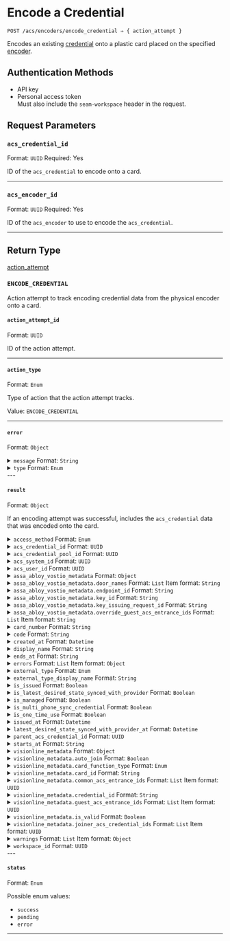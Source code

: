 # Encode a Credential

```
POST /acs/encoders/encode_credential ⇒ { action_attempt }
```

Encodes an existing [credential](../../../capability-guides/access-systems/managing-credentials.md) onto a plastic card placed on the specified [encoder](../../../capability-guides/access-systems/working-with-card-encoders-and-scanners/README.md).

## Authentication Methods

- API key
- Personal access token
  <br>Must also include the `seam-workspace` header in the request.

## Request Parameters

### `acs_credential_id`

Format: `UUID`
Required: Yes

ID of the `acs_credential` to encode onto a card.

***

### `acs_encoder_id`

Format: `UUID`
Required: Yes

ID of the `acs_encoder` to use to encode the `acs_credential`.

***

## Return Type

[action\_attempt](./)

### `ENCODE_CREDENTIAL`

Action attempt to track encoding credential data from the physical encoder onto a card.

#### `action_attempt_id`

Format: `UUID`

ID of the action attempt.

---

#### `action_type`

Format: `Enum`

Type of action that the action attempt tracks.

Value: `ENCODE_CREDENTIAL`

---

#### `error`

Format: `Object`

<details>

<summary><code>message</code> Format: <code>String</code></summary>
</details>
<details>

<summary><code>type</code> Format: <code>Enum</code></summary>

Possible enum values:
- `uncategorized_error`
- `action_attempt_expired`
- `no_credential_on_encoder`
- `incompatible_card_format`
- `credential_cannot_be_reissued`
</details>
---

#### `result`

Format: `Object`

If an encoding attempt was successful, includes the `acs_credential` data that was encoded onto the card.

<details>

<summary><code>access_method</code> Format: <code>Enum</code></summary>

Access method for the [credential](../../../capability-guides/access-systems/managing-credentials.md). Supported values: `code`, `card`, `mobile_key`.

Possible enum values:
- `code`
- `card`
- `mobile_key`
</details>
<details>

<summary><code>acs_credential_id</code> Format: <code>UUID</code></summary>

ID of the [credential](../../../capability-guides/access-systems/managing-credentials.md).
</details>
<details>

<summary><code>acs_credential_pool_id</code> Format: <code>UUID</code></summary>
</details>
<details>

<summary><code>acs_system_id</code> Format: <code>UUID</code></summary>

ID of the [access control system](https://docs.seam.co/latest/capability-guides/access-systems) that contains the [credential](../../../capability-guides/access-systems/managing-credentials.md).
</details>
<details>

<summary><code>acs_user_id</code> Format: <code>UUID</code></summary>

ID of the [ACS user](https://docs.seam.co/latest/capability-guides/access-systems/user-management) to whom the [credential](../../../capability-guides/access-systems/managing-credentials.md) belongs.
</details>
<details>

<summary><code>assa_abloy_vostio_metadata</code> Format: <code>Object</code></summary>

Vostio-specific metadata for the [credential](../../../capability-guides/access-systems/managing-credentials.md).
</details>
<details>

<summary><code>assa_abloy_vostio_metadata.door_names</code> Format: <code>List</code> Item format: <code>String</code></summary>
</details>
<details>

<summary><code>assa_abloy_vostio_metadata.endpoint_id</code> Format: <code>String</code></summary>
</details>
<details>

<summary><code>assa_abloy_vostio_metadata.key_id</code> Format: <code>String</code></summary>
</details>
<details>

<summary><code>assa_abloy_vostio_metadata.key_issuing_request_id</code> Format: <code>String</code></summary>
</details>
<details>

<summary><code>assa_abloy_vostio_metadata.override_guest_acs_entrance_ids</code> Format: <code>List</code> Item format: <code>String</code></summary>
</details>
<details>

<summary><code>card_number</code> Format: <code>String</code></summary>

Number of the card associated with the [credential](../../../capability-guides/access-systems/managing-credentials.md).
</details>
<details>

<summary><code>code</code> Format: <code>String</code></summary>

Access (PIN) code for the [credential](../../../capability-guides/access-systems/managing-credentials.md).
</details>
<details>

<summary><code>created_at</code> Format: <code>Datetime</code></summary>

Date and time at which the [credential](../../../capability-guides/access-systems/managing-credentials.md) was created.
</details>
<details>

<summary><code>display_name</code> Format: <code>String</code></summary>

Display name that corresponds to the [credential](../../../capability-guides/access-systems/managing-credentials.md) type.
</details>
<details>

<summary><code>ends_at</code> Format: <code>String</code></summary>

Date and time at which the [credential](../../../capability-guides/access-systems/managing-credentials.md) validity ends, in [ISO 8601](https://www.iso.org/iso-8601-date-and-time-format.html) format. Must be a time in the future and after `starts_at`.
</details>
<details>

<summary><code>errors</code> Format: <code>List</code> Item format: <code>Object</code></summary>

Errors associated with the [credential](../../../capability-guides/access-systems/managing-credentials.md).

- <code>error_code</code> Format: <code>String</code>


- <code>message</code> Format: <code>String</code>

</details>
<details>

<summary><code>external_type</code> Format: <code>Enum</code></summary>

Brand-specific terminology for the [credential](../../../capability-guides/access-systems/managing-credentials.md) type. Supported values: `pti_card`, `brivo_credential`, `hid_credential`, `visionline_card`.

Possible enum values:
- `pti_card`
- `brivo_credential`
- `hid_credential`
- `visionline_card`
- `salto_ks_credential`
- `assa_abloy_vostio_key`
- `salto_space_key`
- `latch_access`
</details>
<details>

<summary><code>external_type_display_name</code> Format: <code>String</code></summary>

Display name that corresponds to the brand-specific terminology for the [credential](../../../capability-guides/access-systems/managing-credentials.md) type.
</details>
<details>

<summary><code>is_issued</code> Format: <code>Boolean</code></summary>

Indicates whether the [credential](../../../capability-guides/access-systems/managing-credentials.md) has been encoded onto a card.
</details>
<details>

<summary><code>is_latest_desired_state_synced_with_provider</code> Format: <code>Boolean</code></summary>

Indicates whether the latest state of the [credential](../../../capability-guides/access-systems/managing-credentials.md) has been synced from Seam to the provider.
</details>
<details>

<summary><code>is_managed</code> Format: <code>Boolean</code></summary>
</details>
<details>

<summary><code>is_multi_phone_sync_credential</code> Format: <code>Boolean</code></summary>

Indicates whether the [credential](../../../capability-guides/access-systems/managing-credentials.md) is a [multi-phone sync credential](https://docs.seam.co/latest/capability-guides/mobile-access-in-development/issuing-mobile-credentials-from-an-access-control-system#what-are-multi-phone-sync-credentials).
</details>
<details>

<summary><code>is_one_time_use</code> Format: <code>Boolean</code></summary>

Indicates whether the [credential](../../../capability-guides/access-systems/managing-credentials.md) can only be used once. If `true`, the code becomes invalid after the first use.
</details>
<details>

<summary><code>issued_at</code> Format: <code>Datetime</code></summary>

Date and time at which the [credential](../../../capability-guides/access-systems/managing-credentials.md) was encoded onto a card.
</details>
<details>

<summary><code>latest_desired_state_synced_with_provider_at</code> Format: <code>Datetime</code></summary>

Date and time at which the state of the [credential](../../../capability-guides/access-systems/managing-credentials.md) was most recently synced from Seam to the provider.
</details>
<details>

<summary><code>parent_acs_credential_id</code> Format: <code>UUID</code></summary>

ID of the parent [credential](../../../capability-guides/access-systems/managing-credentials.md).
</details>
<details>

<summary><code>starts_at</code> Format: <code>String</code></summary>

Date and time at which the [credential](../../../capability-guides/access-systems/managing-credentials.md) validity starts, in [ISO 8601](https://www.iso.org/iso-8601-date-and-time-format.html) format.
</details>
<details>

<summary><code>visionline_metadata</code> Format: <code>Object</code></summary>

Visionline-specific metadata for the [credential](../../../capability-guides/access-systems/managing-credentials.md).
</details>
<details>

<summary><code>visionline_metadata.auto_join</code> Format: <code>Boolean</code></summary>
</details>
<details>

<summary><code>visionline_metadata.card_function_type</code> Format: <code>Enum</code></summary>

Possible enum values:
- `guest`
- `staff`
</details>
<details>

<summary><code>visionline_metadata.card_id</code> Format: <code>String</code></summary>
</details>
<details>

<summary><code>visionline_metadata.common_acs_entrance_ids</code> Format: <code>List</code> Item format: <code>UUID</code></summary>
</details>
<details>

<summary><code>visionline_metadata.credential_id</code> Format: <code>String</code></summary>
</details>
<details>

<summary><code>visionline_metadata.guest_acs_entrance_ids</code> Format: <code>List</code> Item format: <code>UUID</code></summary>
</details>
<details>

<summary><code>visionline_metadata.is_valid</code> Format: <code>Boolean</code></summary>
</details>
<details>

<summary><code>visionline_metadata.joiner_acs_credential_ids</code> Format: <code>List</code> Item format: <code>UUID</code></summary>
</details>
<details>

<summary><code>warnings</code> Format: <code>List</code> Item format: <code>Object</code></summary>

Warnings associated with the [credential](../../../capability-guides/access-systems/managing-credentials.md).

- <code>created_at</code> Format: <code>Datetime</code>

  Date and time at which Seam created the warning.


- <code>message</code> Format: <code>String</code>

  Detailed description of the warning. Provides insights into the issue and potentially how to rectify it.


- <code>warning_code</code> Format: <code>Enum</code>

  Unique identifier of the type of warning. Enables quick recognition and categorization of the issue.

  Possible enum values:
  - `waiting_to_be_issued`
  - `schedule_externally_modified`
  - `schedule_modified`
  - `being_deleted`
  - `unknown_issue_with_acs_credential`
  - `needs_to_be_reissued`

</details>
<details>

<summary><code>workspace_id</code> Format: <code>UUID</code></summary>

ID of the [workspace](../../../core-concepts/workspaces/README.md) that contains the [credential](../../../capability-guides/access-systems/managing-credentials.md).
</details>
---

#### `status`

Format: `Enum`

Possible enum values:
- `success`
- `pending`
- `error`

---

